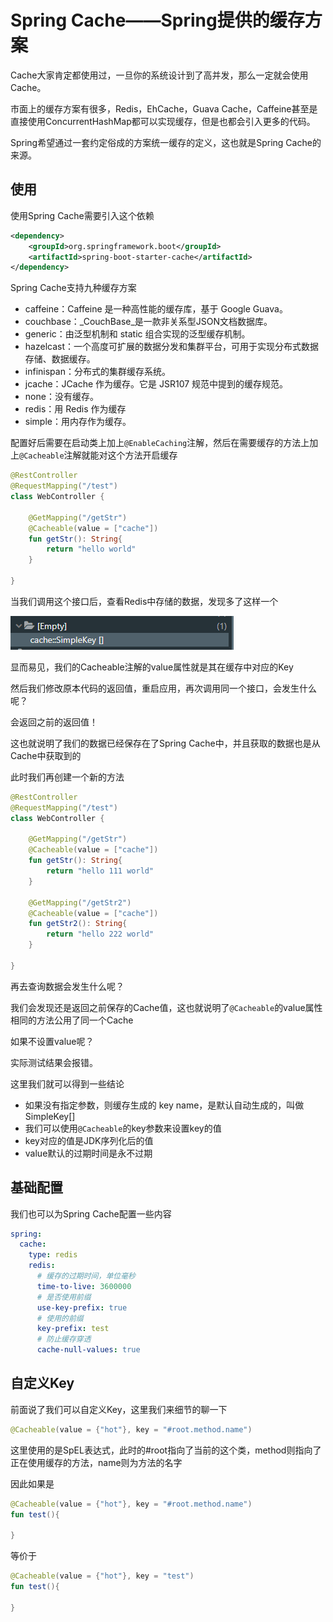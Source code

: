 # Spring Cache——Spring提供的缓存方案

Cache大家肯定都使用过，一旦你的系统设计到了高并发，那么一定就会使用Cache。

市面上的缓存方案有很多，Redis，EhCache，Guava Cache，Caffeine甚至是直接使用ConcurrentHashMap都可以实现缓存，但是也都会引入更多的代码。

Spring希望通过一套约定俗成的方案统一缓存的定义，这也就是Spring Cache的来源。

## 使用

使用Spring Cache需要引入这个依赖

```xml
<dependency>
    <groupId>org.springframework.boot</groupId>
    <artifactId>spring-boot-starter-cache</artifactId>
</dependency>
```

Spring Cache支持九种缓存方案

- caffeine：Caffeine 是一种高性能的缓存库，基于 Google Guava。
- couchbase：_CouchBase_是一款非关系型JSON文档数据库。
- generic：由泛型机制和 static 组合实现的泛型缓存机制。
- hazelcast：一个高度可扩展的数据分发和集群平台，可用于实现分布式数据存储、数据缓存。
- infinispan：分布式的集群缓存系统。
- jcache：JCache 作为缓存。它是 JSR107 规范中提到的缓存规范。
- none：没有缓存。
- redis：用 Redis 作为缓存
- simple：用内存作为缓存。

配置好后需要在启动类上加上`@EnableCaching`注解，然后在需要缓存的方法上加上`@Cacheable`注解就能对这个方法开启缓存

```kotlin
@RestController
@RequestMapping("/test")
class WebController {

    @GetMapping("/getStr")
    @Cacheable(value = ["cache"])
    fun getStr(): String{
        return "hello world"
    }

}
```

当我们调用这个接口后，查看Redis中存储的数据，发现多了这样一个

![image.png](https://raw.githubusercontent.com/CoteNite/Blog_img/master/blogImg/20250830200752.png)

显而易见，我们的Cacheable注解的value属性就是其在缓存中对应的Key

然后我们修改原本代码的返回值，重启应用，再次调用同一个接口，会发生什么呢？

会返回之前的返回值！

这也就说明了我们的数据已经保存在了Spring Cache中，并且获取的数据也是从Cache中获取到的

此时我们再创建一个新的方法

```kotlin
@RestController
@RequestMapping("/test")
class WebController {

    @GetMapping("/getStr")
    @Cacheable(value = ["cache"])
    fun getStr(): String{
        return "hello 111 world"
    }

    @GetMapping("/getStr2")
    @Cacheable(value = ["cache"])
    fun getStr2(): String{
        return "hello 222 world"
    }

}
```

再去查询数据会发生什么呢？

我们会发现还是返回之前保存的Cache值，这也就说明了`@Cacheable`的value属性相同的方法公用了同一个Cache

如果不设置value呢？

实际测试结果会报错。

这里我们就可以得到一些结论

- 如果没有指定参数，则缓存生成的 key name，是默认自动生成的，叫做 SimpleKey\[]
- 我们可以使用`@Cacheable`的key参数来设置key的值
- key对应的值是JDK序列化后的值
- value默认的过期时间是永不过期

## 基础配置

我们也可以为Spring Cache配置一些内容

```yml
spring:
  cache:
    type: redis
    redis:
      # 缓存的过期时间，单位毫秒
      time-to-live: 3600000
      # 是否使用前缀
      use-key-prefix: true
      # 使用的前缀
      key-prefix: test
      # 防止缓存穿透
      cache-null-values: true
```

## 自定义Key

前面说了我们可以自定义Key，这里我们来细节的聊一下

```kotlin
@Cacheable(value = {"hot"}, key = "#root.method.name")
```

这里使用的是SpEL表达式，此时的#root指向了当前的这个类，method则指向了正在使用缓存的方法，name则为方法的名字

因此如果是

```kotlin
@Cacheable(value = {"hot"}, key = "#root.method.name")
fun test(){

}
```

等价于

```kotlin
@Cacheable(value = {"hot"}, key = "test")
fun test(){

}
```

